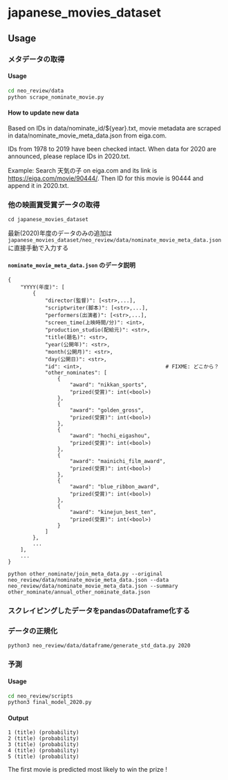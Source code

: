 # japanese_movies_dataset


## Usage
### メタデータの取得
#### Usage
```bash
cd neo_review/data
python scrape_nominate_movie.py
```

#### How to update new data
Based on IDs in data/nominate_id/${year}.txt, movie metadata are scraped in data/nominate_movie_meta_data.json from eiga.com.

IDs from 1978 to 2019 have been checked intact. When data for 2020 are announced, please replace IDs in 2020.txt.

Example:
Search 天気の子 on eiga.com and its link is https://eiga.com/movie/90444/.
Then ID for this movie is 90444 and append it in 2020.txt.

### 他の映画賞受賞データの取得
`cd japanese_movies_dataset`

最新(2020)年度のデータのみの追加は `japanese_movies_dataset/neo_review/data/nominate_movie_meta_data.json` に直接手動で入力する

#### `nominate_movie_meta_data.json` のデータ説明

    {
        "YYYY(年度)": [
            {
                "director(監督)": [<str>,...],
                "scriptwriter(脚本)": [<str>,...],
                "performers(出演者)": [<str>,...],
                "screen_time(上映時間/分)": <int>,
                "production_studio(配給元)": <str>,
                "title(題名)": <str>,
                "year(公開年)": <str>,
                "month(公開月)": <str>,
                "day(公開日)": <str>,
                "id": <int>,                           # FIXME: どこから？
                "other_nominates": [
                    {
                        "award": "nikkan_sports",
                        "prized(受賞)": int(<bool>)
                    },
                    {
                        "award": "golden_gross",
                        "prized(受賞)": int(<bool>)
                    },
                    {
                        "award": "hochi_eigashou",
                        "prized(受賞)": int(<bool>)
                    },
                    {
                        "award": "mainichi_film_award",
                        "prized(受賞)": int(<bool>)
                    },
                    {
                        "award": "blue_ribbon_award",
                        "prized(受賞)": int(<bool>)
                    },
                    {
                        "award": "kinejun_best_ten",
                        "prized(受賞)": int(<bool>)
                    }
                ]
            },
            ...
        ],
        ...
    }

`python other_nominate/join_meta_data.py --original neo_review/data/nominate_movie_meta_data.json --data neo_review/data/nominate_movie_meta_data.json --summary other_nominate/annual_other_nominate_data.json`

### スクレイピングしたデータをpandasのDataframe化する

### データの正規化
```
python3 neo_review/data/dataframe/generate_std_data.py 2020
```
### 予測
#### Usage
```bash
cd neo_review/scripts
python3 final_model_2020.py
```
#### Output
```
1 (title) (probability)
2 (title) (probability)
3 (title) (probability)
4 (title) (probability)
5 (title) (probability)
```
The first movie is predicted most likely to win the prize !
